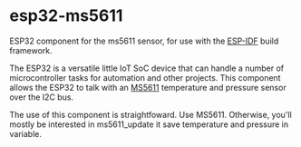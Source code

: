 # esp32-ms5611

ESP32 component for the ms5611 sensor, for use with the [ESP-IDF](https://github.com/espressif/esp-idf) build framework. 

The ESP32 is a versatile little IoT SoC device that can handle a number of microcontroller tasks for automation and other projects. This component allows the ESP32 to talk with an [MS5611](https://www.te.com/commerce/DocumentDelivery/DDEController?Action=showdoc&DocId=Data+Sheet%7FMS5611-01BA03%7FB3%7Fpdf%7FEnglish%7FENG_DS_MS5611-01BA03_B3.pdf%7FCAT-BLPS0036) temperature and pressure sensor over the I2C bus.

The use of this component is straightfoward. Use MS5611.  Otherwise, you'll mostly be interested in ms5611_update it save temperature and pressure in variable.
